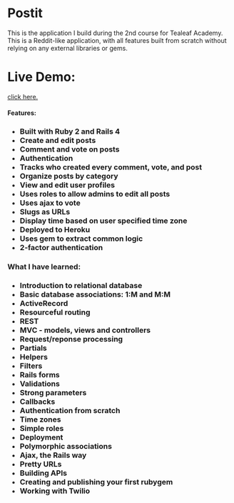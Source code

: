 <h1>Postit</h1>
<p>
  This is the application I build during the 2nd course for Tealeaf Academy. This is a Reddit-like application, with all features built from scratch without relying on any external libraries or gems.
</p>

<h1>Live Demo:</h1>
<a href="http://jccf-postit.herokuapp.com/">click here.</a>

<h4>Features:<h3>
<div>
  <ul>
    <li>
      Built with Ruby 2 and Rails 4
    </li>
    <li>
      Create and edit posts
    </li>
    <li>
      Comment and vote on posts
    </li>
    <li>
      Authentication
    </li>
    <li>
      Tracks who created every comment, vote, and post
    </li>
    <li>
      Organize posts by category
    </li>
    <li>
      View and edit user profiles
    </li>
    <li>
      Uses roles to allow admins to edit all posts
    </li>
    <li>
      Uses ajax to vote
    </li>
    <li>
      Slugs as URLs
    </li>
    <li>
      Display time based on user specified time zone
    </li>
    <li>
      Deployed to Heroku
    </li>
    <li>
      Uses gem to extract common logic
    </li>
    <li>
      2-factor authentication
    </li>
  </ul>
</div>
<div>

  <h4>What I have learned:</h3>
  <ul>
    <li>
      Introduction to relational database
    </li>
    <li>
      Basic database associations: 1:M and M:M
    </li>
    <li>
      ActiveRecord
    </li>
    <li>
      Resourceful routing
    </li>
    <li>
      REST
    </li>
    <li>
      MVC - models, views and controllers
    </li>
    <li>
      Request/reponse processing
    </li>
    <li>
      Partials
    </li>
    <li>
      Helpers
    </li>
    <li>
      Filters
    </li>
    <li>
      Rails forms
    </li>
    <li>
      Validations
    </li>
    <li>
      Strong parameters
    </li>
    <li>
      Callbacks
    </li>
    <li>
      Authentication from scratch
    </li>
    <li>
      Time zones
    </li>
    <li>
      Simple roles
    </li>
    <li>
      Deployment
    </li>
    <li>
      Polymorphic associations
    </li>
    <li>
      Ajax, the Rails way
    </li>
    <li>
      Pretty URLs
    </li>
    <li>
      Building APIs
    </li>
    <li>
      Creating and publishing your first rubygem
    </li>
    <li>
      Working with Twilio
    </li>
  </ul>
</div>
